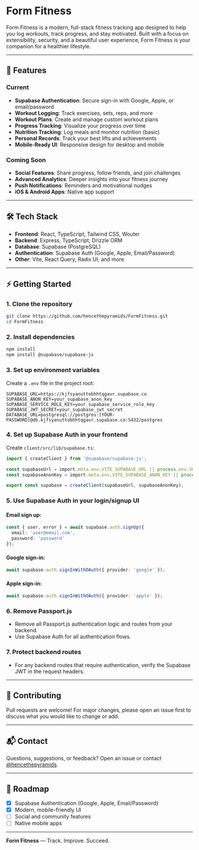 # Form Fitness

Form Fitness is a modern, full-stack fitness tracking app designed to help you log workouts, track progress, and stay motivated. Built with a focus on extensibility, security, and a beautiful user experience, Form Fitness is your companion for a healthier lifestyle.

---

## 🚀 Features

### Current
- **Supabase Authentication**: Secure sign-in with Google, Apple, or email/password
- **Workout Logging**: Track exercises, sets, reps, and more
- **Workout Plans**: Create and manage custom workout plans
- **Progress Tracking**: Visualize your progress over time
- **Nutrition Tracking**: Log meals and monitor nutrition (basic)
- **Personal Records**: Track your best lifts and achievements
- **Mobile-Ready UI**: Responsive design for desktop and mobile

### Coming Soon
- **Social Features**: Share progress, follow friends, and join challenges
- **Advanced Analytics**: Deeper insights into your fitness journey
- **Push Notifications**: Reminders and motivational nudges
- **iOS & Android Apps**: Native app support

---

## 🛠️ Tech Stack
- **Frontend**: React, TypeScript, Tailwind CSS, Wouter
- **Backend**: Express, TypeScript, Drizzle ORM
- **Database**: Supabase (PostgreSQL)
- **Authentication**: Supabase Auth (Google, Apple, Email/Password)
- **Other**: Vite, React Query, Radix UI, and more

---

## ⚡ Getting Started

### 1. Clone the repository
```bash
git clone https://github.com/hencethepyramids/FormFitness.git
cd FormFitness
```

### 2. Install dependencies
```bash
npm install
npm install @supabase/supabase-js
```

### 3. Set up environment variables
Create a `.env` file in the project root:
```env
SUPABASE_URL=https://kjfsyanuttobhhtqgavr.supabase.co
SUPABASE_ANON_KEY=your_supabase_anon_key
SUPABASE_SERVICE_ROLE_KEY=your_supabase_service_role_key
SUPABASE_JWT_SECRET=your_supabase_jwt_secret
DATABASE_URL=postgresql://postgres:[YOUR-PASSWORD]@db.kjfsyanuttobhhtqgavr.supabase.co:5432/postgres
```

### 4. Set up Supabase Auth in your frontend
Create `client/src/lib/supabase.ts`:
```ts
import { createClient } from '@supabase/supabase-js';

const supabaseUrl = import.meta.env.VITE_SUPABASE_URL || process.env.SUPABASE_URL;
const supabaseAnonKey = import.meta.env.VITE_SUPABASE_ANON_KEY || process.env.SUPABASE_ANON_KEY;

export const supabase = createClient(supabaseUrl, supabaseAnonKey);
```

### 5. Use Supabase Auth in your login/signup UI
#### Email sign up:
```ts
const { user, error } = await supabase.auth.signUp({
  email: 'user@email.com',
  password: 'password'
});
```
#### Google sign-in:
```ts
await supabase.auth.signInWithOAuth({ provider: 'google' });
```
#### Apple sign-in:
```ts
await supabase.auth.signInWithOAuth({ provider: 'apple' });
```

### 6. Remove Passport.js
- Remove all Passport.js authentication logic and routes from your backend.
- Use Supabase Auth for all authentication flows.

### 7. Protect backend routes
- For any backend routes that require authentication, verify the Supabase JWT in the request headers.

---

## 📝 Contributing
Pull requests are welcome! For major changes, please open an issue first to discuss what you would like to change or add.

---

## 📬 Contact
Questions, suggestions, or feedback? Open an issue or contact [@hencethepyramids](https://github.com/hencethepyramids).

---

## 📅 Roadmap
- [x] Supabase Authentication (Google, Apple, Email/Password)
- [x] Modern, mobile-friendly UI
- [ ] Social and community features
- [ ] Native mobile apps

---

**Form Fitness** — Track. Improve. Succeed.
